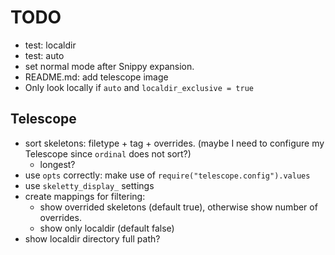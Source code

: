 # TODO
* test: localdir 
* test: auto
* set normal mode after Snippy expansion.
* README.md: add telescope image
* Only look locally if `auto` and `localdir_exclusive = true`

## Telescope
* sort skeletons: filetype + tag + overrides. (maybe I need to configure my Telescope since `ordinal` does not sort?)
  - longest?
* use `opts` correctly: make use of `require("telescope.config").values` 
* use `skeletty_display_` settings
* create mappings for filtering:
    - show overrided skeletons (default true), otherwise show number of overrides.
    - show only localdir (default false)
* show localdir directory full path?

